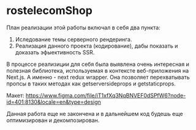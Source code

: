 # rostelecomShop
План реализации этой работы включал в себя два пункта:
1. Иследование темы серверного рендеринга. 
2. Реализация данного проекта (кодирование), дабы показать и доказать эфыективность SSR.

В процессе реализиции для себя была выявлена очень интересная и полезная библиотека, используемая в контексте веб-приложения на Next.js. А именно - next redux wrapper. Она позволяет 
перехватывать пропсы в таких методах как getserversideprops и getstaticprops. 

Макет: https://www.figma.com/file/iT1xfXq3NqBNVEF0dSPfW6?node-id=401:8130&locale=en&type=design

Данная работа еще не закончена и в дальнейшем код будешь еще оптимизирован и декомпозирован.